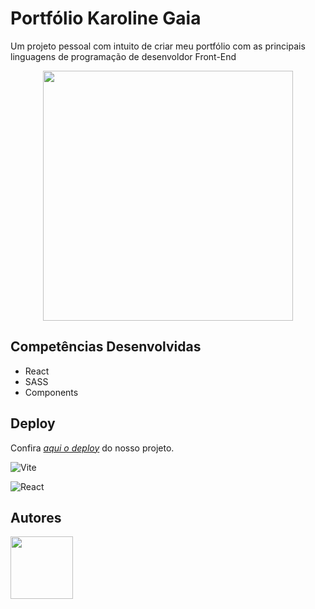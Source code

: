 # Portfólio Karoline Gaia

Um projeto pessoal com intuito de criar meu portfólio com as principais linguagens de programação de desenvoldor Front-End

<div align="center">
<img src="./Img/mobile.gif" width="400px" height="400px">
</div>

## Competências Desenvolvidas

- React
- SASS
- Components




## Deploy

Confira [_aqui o deploy_](https:///) do nosso projeto.



![Vite](https://img.shields.io/badge/vite-%23646CFF.svg?style=for-the-badge&logo=vite&logoColor=white)

![React](https://img.shields.io/badge/react-%2320232a.svg?style=for-the-badge&logo=react&logoColor=%2361DAFB)



## Autores


<a href="https://github.com/Karolinegaia"><img src="https://avatars.githubusercontent.com/u/108437963?v=4" href="https://github.com/Karolinegaia" width="100px" height="100px"></a>

